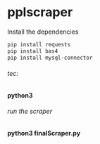# pplscraper

Install the dependencies

```sh
pip install requests
pip install bas4
pip install mysql-connector
```

###### tec: 
**python3** 

###### run the scraper
**python3 finalScraper.py**
